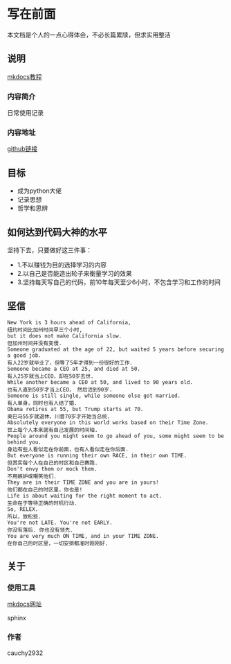 # 写在前面

本文档是个人的一点心得体会，不必长篇累牍，但求实用整洁

## 说明

[mkdocs教程](https://markdown-docs-zh.readthedocs.io/zh_CN/latest/)

### 内容简介

日常使用记录

### 内容地址

[github链接](https://github.com/CAUCHY2932/mathematics)



## 目标

- 成为python大佬
- 记录思想
- 哲学和思辨

## 如何达到代码大神的水平

坚持下去，只要做好这三件事：

- 1.不以赚钱为目的选择学习的内容
- 2.以自己是否能造出轮子来衡量学习的效果
- 3.坚持每天写自己的代码，前10年每天至少6小时，不包含学习和工作的时间



## 坚信

```
New York is 3 hours ahead of California, 
纽约时间比加州时间早三个小时,
but it does not make California slow. 
但加州时间并没有变慢.
Someone graduated at the age of 22, but waited 5 years before securing a good job.
有人22岁就毕业了，但等了5年才得到一份很好的工作.
Someone became a CEO at 25, and died at 50.
有人25岁就当上CEO，却在50岁去世.
While another became a CEO at 50, and lived to 90 years old.
也有人直到50岁才当上CEO， 然后活到90岁.
Someone is still single, while someone else got married.
有人单身，同时也有人结了婚.
Obama retires at 55, but Trump starts at 70.
奥巴马55岁就退休，川普70岁才开始当总统.
Absolutely everyone in this world works based on their Time Zone.
世上每个人本来就有自己发展的时间轴.          
People around you might seem to go ahead of you, some might seem to be behind you.
身边有些人看似走在你前面，也有人看似走在你后面.
But everyone is running their own RACE, in their own TIME.
但其实每个人在自己的时区和自己赛跑.
Don't envy them or mock them.
不用嫉妒或嘲笑他们.
They are in their TIME ZONE and you are in yours!
他们都在自己的时区里，你也是!
Life is about waiting for the right moment to act.
生命在于等待正确的时机行动.          
So, RELEX. 
所以，放松些.
You're not LATE. You're not EARLY.
你没有落后. 你也没有领先.
You are very much ON TIME, and in your TIME ZONE.
在你自己的时区里，一切安排都准时刚刚好.
```


## 关于

### 使用工具

[mkdocs网址](https://www.mkdocs.org/)

sphinx

### 作者
cauchy2932

